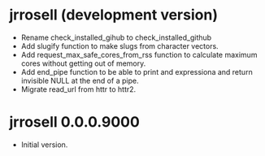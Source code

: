# jrrosell (development version)

* Rename check_installed_gihub to check_installed_github
* Add slugify function to make slugs from character vectors.
* Add request_max_safe_cores_from_rss function to calculate maximum cores without getting out of memory.
* Add end_pipe function to be able to print and expressiona and return invisible NULL at the end of a pipe.
* Migrate read_url from httr to httr2.

# jrrosell 0.0.0.9000

* Initial version.
